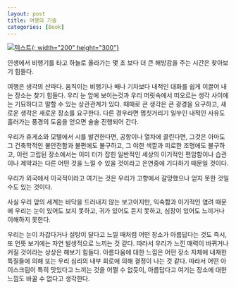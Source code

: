 ```yaml
---
layout: post
title: 여행의 기술
categories: [Book]
---
```


[![텍스트](http://image.yes24.com/Goods/6042044/800x0){: width="200" height="300"}](http://www.yes24.com/Product/Goods/6042044?scode=032&OzSrank=1)


인생에서 비행기를 타고 하늘로 올라가는 몇 초 보다 더 큰 해방감을 주는 시간은 찾아보기 힘들다.

여행은 생각의 산파다. 움직이는 비행기나 배나 기차보다 내적인 대화를 쉽게 이끌어 내는 장소는 찾기 힘들다. 우리 눈 앞에 보이는것과 우리 머릿속에서 떠오르는 생각 사이에는 기묘하다고 말할 수 있는 상관관계가 있다. 때때로 큰 생각은 큰 광경을 요구하고, 새로운 생각은 새로운 장소를 요구한다. 다른 경우라면 멈칫거리기 일쑤인 내적인 사유도 흘러가는 풍경의 도움을 얻으면 술술 진행되어 간다.

우리가 휴게소와 모텔에서 시를 발견한다면, 공항이나 열차에 끌린다면, 그것은 아마도 그 건축학적인 불안전함과 불편에도 불구하고, 그 야한 색깔과 피로한 조명에도 불구하고, 이런 고립된 장소에서는 이미 터가 잡힌 일반적인 세상의 이기적인 편암함이나 습관이나 제약과는 다른 어떤 것을 느낄 수 있을 것이라고 은연중에 기다하기 때문일 것이다.

우리가 외국에서 이국적이라고 여기는 것은 우리가 고향에서 갈망했으나 얻지 못한 것일 수도 있는 것이다.

​사실 우리 앞의 세계는 바닥을 드러내지 않는 보고이지만, 익숙함과 이기적인 염려 때문에 우리는 눈이 있어도 보지 못하고, 귀가 있어도 듣지 못하고, 심장이 있어도 느끼거나 이해하지 못한다.

​우리는 눈이 차갑다거나 설탕이 달다고 느낄 때처럼 어떤 장소가 아름답다는 것도 즉시, 또 언뜻 보기에는 자연 발생적으로 느끼는 것 같다. 따라서 우리가 느낀 매력이 바뀌거나 커질 것이라는 상상은 해보기 힘들다. 아름다움에 대한 느낌은 어떤 장소 자체에 내재한 특질들에 의해 또는 우리 심리의 내부 회로에 의해 결정이 나는 것 같다. 따라서 어떤 아이스크림이 특히 맛있다고 느끼는 것을 어쩔 수 없듯이, 아름답다고 여기는 장소에 대한 느낌도 바꿀 수 없다고 생각한다.